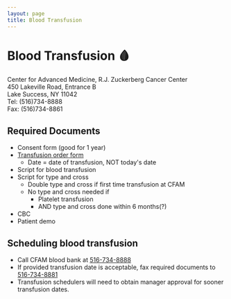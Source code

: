 ```yaml
---
layout: page
title: Blood Transfusion
---
```

# Blood Transfusion 🩸
Center for Advanced Medicine, R.J. Zuckerberg Cancer Center  
450 Lakeville Road, Entrance B  
Lake Success, NY 11042  
Tel: (516)734-8888  
Fax: (516)734-8861

## Required Documents
* Consent form (good for 1 year)
* [Transfusion order form](/assets/docs/transfusion_order.pdf)
  * Date = date of transfusion, NOT today's date
* Script for blood transfusion
* Script for type and cross
  * Double type and cross if first time transfusion at CFAM
  * No type and cross needed if
    * Platelet transfusion
    * AND type and cross done within 6 months(?)
* CBC
* Patient demo



## Scheduling blood transfusion
* Call CFAM blood bank at <u>516-734-8888</u>
* If provided transfusion date is acceptable, fax required documents to <u>516-734-8881</u>
* Transfusion schedulers will need to obtain manager approval for sooner transfusion dates.